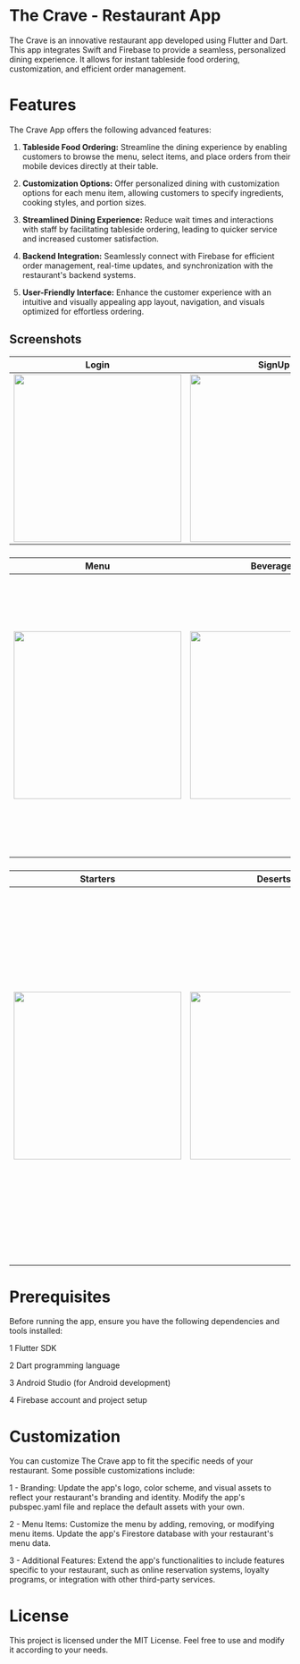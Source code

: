 # The Crave - Restaurant App
The Crave is an innovative restaurant app developed using Flutter and Dart. This app integrates Swift and Firebase to provide a seamless, personalized dining experience. It allows for instant tableside food ordering, customization, and efficient order management.

# Features
The Crave App offers the following advanced features:

1. **Tableside Food Ordering:** Streamline the dining experience by enabling customers to browse the menu, select items, and place orders from their mobile devices directly at their table.

2. **Customization Options:** Offer personalized dining with customization options for each menu item, allowing customers to specify ingredients, cooking styles, and portion sizes.

3. **Streamlined Dining Experience:** Reduce wait times and interactions with staff by facilitating tableside ordering, leading to quicker service and increased customer satisfaction.

4. **Backend Integration:** Seamlessly connect with Firebase for efficient order management, real-time updates, and synchronization with the restaurant's backend systems.

5. **User-Friendly Interface:** Enhance the customer experience with an intuitive and visually appealing app layout, navigation, and visuals optimized for effortless ordering.

## Screenshots
| Login | SignUp| HomePage |HomePage|
|--------|--------|--------|---------|
| <img src="https://github.com/IshitaSaraswat03/The-Crave/assets/120635713/f4b355a8-223d-4519-b3f4-dcf578b8ee59" width="300"> | <img src="https://github.com/IshitaSaraswat03/The-Crave/assets/120635713/ad4da30d-a076-4abe-aa86-59a0039e55bb" width="300"> | <img src="https://github.com/IshitaSaraswat03/The-Crave/assets/120635713/ec0e4a05-3d93-49f5-8579-482013f1a58b" width="300"> | <img src="https://github.com/IshitaSaraswat03/The-Crave/assets/120635713/b87ad13f-f53b-4ace-a5e3-0dde6f2db439" width="300"> | 
### 
| Menu |Beverages| Main Course(Veg) | Main Course(Nonveg)|
|-----------|----------|--------------|------------|
| <img src="https://github.com/IshitaSaraswat03/The-Crave/assets/120635713/f4e4ca04-08ca-439f-b0d4-621be2fe90c5" width="300">| <img src="https://github.com/IshitaSaraswat03/The-Crave/assets/120635713/c79639d1-e483-42e0-818f-19e2666088b3" width="300"> |<img src="https://github.com/IshitaSaraswat03/The-Crave/assets/120635713/2ff128be-1598-4aea-964b-c1b4207b4f69" width="300" height="500"> | <img src="https://github.com/IshitaSaraswat03/The-Crave/assets/120635713/422661bd-f959-4739-a321-cfa1f56387db" width="300" height="500"> |
###
| Starters | Deserts | Chinese| Recipe|
|-----------|----------|----------|-------|
| <img src="https://github.com/IshitaSaraswat03/The-Crave/assets/120635713/d1b0e37e-7b0a-45f9-8f3a-a8d77e0a1bd8" width="300">|<img src="https://github.com/IshitaSaraswat03/The-Crave/assets/120635713/b6659849-744f-4a2c-a814-29f792015e7f" width="300"> | <img src="https://github.com/IshitaSaraswat03/The-Crave/assets/120635713/086a3380-da3e-4731-8f43-44d5644cf203" width="300" height=670>| <img src="https://github.com/IshitaSaraswat03/The-Crave/assets/120635713/a2376e66-9f93-44e4-bcd5-1457610d07e0)" width="300" height=670>|

# Prerequisites
Before running the app, ensure you have the following dependencies and tools installed:

1 Flutter SDK

2 Dart programming language

3 Android Studio (for Android development)

4 Firebase account and project setup

# Customization
You can customize The Crave app to fit the specific needs of your restaurant. Some possible customizations include:

1 - Branding: Update the app's logo, color scheme, and visual assets to reflect your restaurant's branding and identity. Modify the app's pubspec.yaml file and replace the default assets with your own.

2 - Menu Items: Customize the menu by adding, removing, or modifying menu items. Update the app's Firestore database with your restaurant's menu data.

3 - Additional Features: Extend the app's functionalities to include features specific to your restaurant, such as online reservation systems, loyalty programs, or integration with other third-party services.

# License
This project is licensed under the MIT License. Feel free to use and modify it according to your needs.

